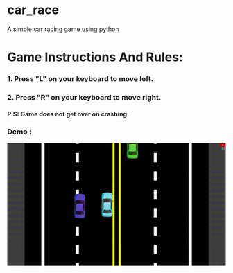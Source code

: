 # car_race
A simple car racing game using python

# Game Instructions And Rules:
  ### 1. Press "L" on your keyboard to move left.
  ### 2. Press "R" on your keyboard to move right.
  
 #### P.S: Game does not get over on crashing.
 
 ### Demo :
 ![](race-demo.gif)
